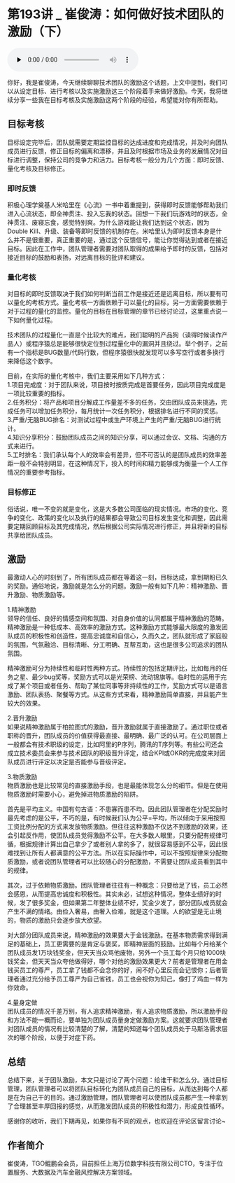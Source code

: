 # 第193讲 _ 崔俊涛：如何做好技术团队的激励（下）

<audio id="audio" title="第193讲 | 崔俊涛：如何做好技术团队的激励（下）" controls="" preload="none"><source id="mp3" src="https://static001.geekbang.org/resource/audio/60/c6/60ac15c7b9ef6bd99d2fb450ad2e67c6.mp3"></audio>

你好，我是崔俊涛，今天继续聊聊技术团队的激励这个话题，上文中提到，我们可以从设定目标、进行考核以及实施激励这三个阶段着手来做好激励。今天，我将继续分享一些我在目标考核及实施激励这两个阶段的经验，希望能对你有所帮助。

## 目标考核

目标设定完毕后，团队就需要定期监控目标的达成进度和完成情况，并及时向团队成员进行反馈，修正目标的偏离和漂移，并且及时根据市场及业务的发展情况对目标进行调整，保持公司的竞争力和活力。目标考核一般分为几个方面：即时反馈、量化考核及目标修正。

### 即时反馈

积极心理学奠基人米哈里在《心流》一书中着重提到，获得即时反馈能够帮助我们进入心流状态，即全神贯注、投入忘我的状态。回想一下我们玩游戏时的状态，全神贯注、废寝忘食，感觉特别爽。为什么游戏能让我们达到这个状态，因为Double Kill、升级、装备等即时反馈的机制存在。米哈里认为即时反馈本身是什么并不是很重要，真正重要的是，通过这个反馈信号，能让你觉得达到或者在接近目标。因此在工作中，团队管理者需要对团队取得的成果给予即时的反馈，包括对接近目标的鼓励和表扬，对远离目标的批评和建议。

### 量化考核

对目标的即时反馈取决于我们如何判断当前工作是接近还是远离目标，所以要有可以量化的考核方式。量化考核一方面依赖于可以量化的目标，另一方面需要依赖于对于过程的量化的监控。量化的目标在目标管理的章节已经讨论过，这里重点说一下如何量化过程。

技术团队的过程量化一直是个比较大的难点，我们聪明的产品狗（读得时候读作产品人）或程序猿总是能够很快定位到过程量化中的漏洞并且绕过。举个例子，之前有一个指标是BUG数量/代码行数，但程序猿很快就发现可以多写空行或者多换行来降低这个数字。

目前，在实际的量化考核中，我们主要采用如下几种方式：<br>
1.项目完成度：对于团队来说，项目按时按质完成是首要任务，因此项目完成度是一项比较重要的指标。<br>
2.任务积分：将产品和项目分解成工作量差不多的任务，交由团队成员来挑选，完成任务可以增加任务积分，每月统计一次任务积分，根据排名进行不同的奖惩。<br>
3.严重/无脑BUG排名：对测试过程中或生产环境上产生的严重/无脑BUG进行统计。<br>
4.知识分享积分：鼓励团队成员之间的知识分享，可以通过会议、文档、沟通的方式来进行。<br>
5.工时排名：我们承认每个人的效率会有差异，但不可否认的是团队成员的效率差距一般不会特别明显，在这种情况下，投入的时间和精力能够成为衡量一个人工作情况的重要参考指标。

### 目标修正

俗话说，唯一不变的就是变化，这是大多数公司面临的现实情况。市场的变化、竞争的变化、政策的变化以及执行的结果都会导致公司目标发生变化和调整，因此需要定期回顾目标及其完成情况，然后根据公司实际情况进行修正，并且将新的目标共享给团队成员。

## 激励

最激动人心的时刻到了，所有团队成员都在等着这一刻，目标达成，拿到期盼已久的奖励。通俗地说，激励就是怎么分的问题。激励一般有如下几种：精神激励、晋升激励、物质激励等。

1.精神激励<br>
领导的信任、良好的情感空间和氛围、对自身价值的认同都属于精神激励的范畴。精神激励是一种低成本、高效率的激励方式。这种激励方式能够最大限度的激发团队成员的积极性和创造性，提高忠诚度和自信心，久而久之，团队就形成了家庭般的氛围，气氛融洽、目标清晰、分工明确、互帮互助，这也是很多公司追求的团队氛围。

精神激励可分为持续性和临时性两种方式。持续性的包括定期评比，比如每月的任务之星、最少bug奖等，奖励方式可以是光荣榜、流动锦旗等。临时性的适用于完成了某个项目或者任务、帮助了某位同事等非持续性的工作，奖励方式可以是语言激励、团队表扬、聚餐等方式。从这些方式来看，精神激励简单直接，并且能产生较大的效果。

2.晋升激励<br>
如果说精神激励属于柏拉图式的激励，晋升激励就属于直接激励了。通过职位或者职称的晋升，团队成员的价值获得最直接、最明确、最广泛的认可。在公司层面上一般都会有技术职级的设定，比如阿里的P序列，腾讯的T序列等。有些公司还会成立技术委员会来参与技术团队的职级晋升评定，结合KPI或OKR的完成度来对团队成员进行评定以决定是否能参与晋级评定。

3.物质激励<br>
物质激励也是比较常见的直接激励手段，也是最能体现怎么分的细节。但是在使用物质激励时需要小心，避免掉进物质激励的陷阱。

首先是平均主义。中国有句古语：不患寡而患不均。因此团队管理者在分配奖励时最先考虑的是公平，不巧的是，有时候我们认为公平=平均，所以倾向于采用按照工资比例分配的方式来发放物质激励。但往往这种激励不仅达不到激励的效果，还会引起反作用，使团队成员觉得激励不公平。在大多数人眼里，只要分配有规律可循，根据规律计算出自己拿少了或者别人拿的多了，就很容易感到不公平，因此很难找到让所有人都满意的公平方法。所以在实际操作中，可以不按照规律来分配物质激励，或者说团队管理者可以比较随心的分配激励，不需要让团队成员看到其中的规律。

其次，过于依赖物质激励。团队管理者往往有一种概念：只要给足了钱，员工必然会感恩，从而提高忠诚度和积极性。其实未必，试想这种情况，整体业绩好的时候，发了很多奖金，但如果第二年整体业绩不好，奖金少发了，部分团队成员就会产生不满的情绪。由俭入奢易，由奢入俭难，就是这个道理。人的欲望是无止境的，物质的激励只会逐步放大欲望。

对大部分团队成员来说，精神激励的效果要大于金钱激励。在基本物质需求得到满足的基础上，员工更需要的是肯定与褒奖，即精神层面的鼓励。比如每个月给某个团队成员发1万块钱奖金，但天天当众骂他废物，另外一个员工每个月只给1000块钱奖金，但天天当众夸他做得好，哪个对他的激励效果更大？前者是管理者在用金钱买员工的尊严，员工拿了钱都不会念你的好，闹不好心里反而会记恨你；后者管理者通过充分给予员工尊严为自己省钱，员工也会视你为知己，像打了鸡血一样为你效命。

4.量身定做<br>
团队成员的情况千差万别，有人追求精神激励，有人追求物质激励，所以激励手段和方法不能一概而论，要单独为团队成员量身定做激励方案。这就要求团队管理者对团队成员的情况有比较清楚的了解，清楚的知道每个团队成员处于马斯洛需求层次的哪个阶段，以便于对症下药。

## 总结

总结下来，关于团队激励，本文只是讨论了两个问题：给谁干和怎么分。通过目标管理，团队管理者可以将团队目标转化为团队成员自己的目标，从而达到每个人都是在为自己干的目的。通过激励管理，团队管理者可以使团队成员都产生一种拿到了合理甚至丰厚回报的感觉，从而激发团队成员的积极性和潜力，形成良性循环。

感谢你的收听，我们下期再见，如果你有不同的观点，也欢迎在评论区留言讨论~

## 作者简介

崔俊涛，TGO鲲鹏会会员，目前担任上海万位数字科技有限公司CTO，专注于位置服务、大数据及汽车金融风控解决方案领域。


